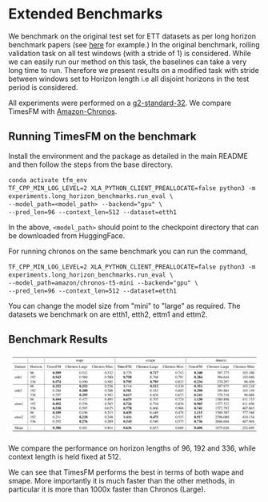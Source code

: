 # Extended Benchmarks

We benchmark on the original test set for ETT datasets as per long horizon benchmark papers (see [here](https://openreview.net/forum?id=pCbC3aQB5W) for example.) In the original benchmark, rolling validation task on all test windows (with a stride of 1) is considered. While we can easily run our method on this task, the baselines can take a very long time to run. Therefore we present results on a modified task with stride between windows set to Horizon length i.e all disjoint horizons in the test period is considered.

All experiments were performed on a [g2-standard-32](https://cloud.google.com/compute/docs/gpus). We compare TimesFM with [Amazon-Chronos](https://github.com/amazon-science/chronos-forecasting).

## Running TimesFM on the benchmark

Install the environment and the package as detailed in the main README and then follow the steps from the base directory.

```
conda activate tfm_env
TF_CPP_MIN_LOG_LEVEL=2 XLA_PYTHON_CLIENT_PREALLOCATE=false python3 -m experiments.long_horizon_benchmarks.run_eval \
--model_path=<model_path> --backend="gpu" \
--pred_len=96 --context_len=512 --dataset=etth1
```

In the above, `<model_path>` should point to the checkpoint directory that can be downloaded from HuggingFace. 

For running chronos on the same benchmark you can run the command,

```
TF_CPP_MIN_LOG_LEVEL=2 XLA_PYTHON_CLIENT_PREALLOCATE=false python3 -m experiments.long_horizon_benchmarks.run_eval \
--model_path=amazon/chronos-t5-mini --backend="gpu" \
--pred_len=96 --context_len=512 --dataset=etth1
```

You can change the model size from "mini" to "large" as required. The datasets we benchmark on are etth1, etth2, ettm1 and ettm2.

## Benchmark Results

![Benchmark Results Table](./tfm_long_horizon.png)

We compare the performance on horizon lengths of 96, 192 and 336, while context length is held fixed at 512.

We can see that TimesFM performs the best in terms of both wape and smape. More importantly it is much faster than the other methods, in particular it is more than 1000x faster than Chronos (Large).